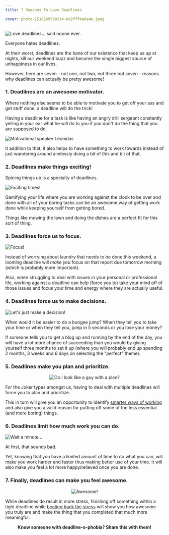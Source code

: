 ```yaml
---
title: 7 Reasons To Love Deadlines

cover: photo-1518169709214-6d2fff4a8a4e.jpeg
---
```


<img class="aligncenter" src="said-noone-ever.png" alt="Love deadlines... said noone ever." />

Everyone hates deadlines.

At their worst, deadlines are the bane of our existence that keep us up at nights, kill our weekend buzz and become the single biggest source of unhappiness in our lives.

However, here are seven - not one, not two, not three but _seven_ - reasons why deadlines can actually be pretty awesome!

### 1. Deadlines are an awesome motivator.

Where nothing else seems to be able to motivate you to get off your ass and get stuff done, a deadline will do the trick!

Having a deadline for a task is like having an angry drill sergeant constantly yelling in your ear what he will do to you if you don't do the thing that you are supposed to do.

<img src="motivator.jpg" alt="Motivational speaker Leonidas" title="Haaaaave you met Leonidas?" />

It addition to that, it also helps to have something to work towards instead of just wandering around aimlessly doing a bit of this and bit of that.

### 2. Deadlines make things exciting!

Spicing things up is a specialty of deadlines.

<img src="exciting.jpg" alt="Exciting times!" />

Gamifying your life where you are working against the clock to be over and done with all of your boring tasks can be an awesome way of getting work done while keeping yourself from getting bored.

Things like mowing the lawn and doing the dishes are a perfect fit for this sort of thing.

### 3. Deadlines force us to focus.

<img src="focus.jpg" alt="Focus!" />

Instead of worrying about laundry that needs to be done this weekend, a looming deadline will _make you_ focus on that report due tomorrow morning (which is probably more important).

Also, when struggling to deal with issues in your personal or professional life, working against a deadline can help (force you to) take your mind off of those issues and focus your time and energy where they are actually useful.

### 4. Deadlines force us to make decisions.

<img src="decisions.jpg" alt="Let's just make a decision!" />

When would it be easier to do a bungee jump? When they tell you to take your time or when they tell you, jump in 5 seconds or you lose your money?

If someone tells you to get a blog up and running by the end of the day, you will have a lot more chance of succeeding than you would by giving yourself three months to set it up (where you will probably end up spending 2 months, 3 weeks and 6 days on selecting the "perfect" theme).

### 5. Deadlines make you plan and prioritize.

<p style="flex-direction: column;align-items: center;display: flex;">
<img src="guy-with-plan.gif" alt="Do I look like a guy with a plan?" /></p>

For the Joker types amongst us, having to deal with multiple deadlines will force you to plan and prioritize.

This in turn will give you an opportunity to identify <a href="http://www.thecodetoawesome.com/how-to-work-smarter-by-going-for-the-big-wins/" target="_blank">smarter ways of working</a> and also give you a valid reason for putting off some of the less essential (and more boring) things.

### 6. Deadlines limit how much work you can do.

<img src="wait-a-minute.jpg" alt="Wait a minute..." />

At first, that sounds bad.

Yet, knowing that you have a limited amount of time to do what you can, will make you work harder and faster thus making better use of your time. It will also make you feel a lot more happy/relieved once you are done.

### 7. Finally, deadlines can make you feel awesome.

<p style="flex-direction: column;align-items: center;display: flex;">
<img src="dancing-baby.gif" alt="Awesome!" /></p>

While deadlines do result in more stress, finishing off something within a tight deadline while <a href="http://www.thecodetoawesome.com/how-to-beat-the-st-out-of-stress-according-to-science/" target="_blank">beating back the stress</a> will show you how awesome you truly are and make the thing that you completed that much more meaningful.

<p style="text-align: center;"><strong>Know someone with deadline-o-phobia? Share this with them!</strong></p>